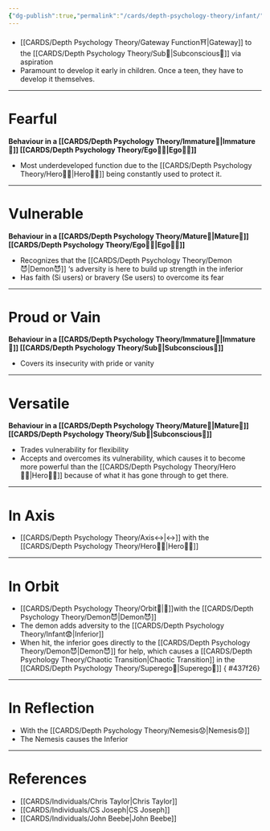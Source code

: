 ```yaml
---
{"dg-publish":true,"permalink":"/cards/depth-psychology-theory/infant/","created":"2022-12-31T18:08:42.192+01:00","updated":"2023-05-24T14:01:44.742+02:00"}
---
```



- [[CARDS/Depth Psychology Theory/Gateway Function⛩️\|Gateway]] to the [[CARDS/Depth Psychology Theory/Sub🤸\|Subconscious🤸]] via aspiration 
- Paramount to develop it early in children. Once a teen, they have to develop it themselves. 
---
# Fearful
**Behaviour in a [[CARDS/Depth Psychology Theory/Immature🐇\|Immature🐇]] [[CARDS/Depth Psychology Theory/Ego🙋‍♂️\|Ego🙋‍♂️]]** 
- Most underdeveloped function due to the [[CARDS/Depth Psychology Theory/Hero🦸‍♂️\|Hero🦸‍♂️]] being constantly used to protect it. 
---
# Vulnerable 
**Behaviour in a [[CARDS/Depth Psychology Theory/Mature🐢\|Mature🐢]] [[CARDS/Depth Psychology Theory/Ego🙋‍♂️\|Ego🙋‍♂️]]** 
- Recognizes that the [[CARDS/Depth Psychology Theory/Demon😈\|Demon😈]] ‘s adversity is here to build up strength in the inferior 
- Has faith (Si users) or bravery (Se users) to overcome its fear  
---
# Proud or Vain 
**Behaviour in a [[CARDS/Depth Psychology Theory/Immature🐇\|Immature🐇]] [[CARDS/Depth Psychology Theory/Sub🤸\|Subconscious🤸]]** 
- Covers its insecurity with pride or vanity 
---
# Versatile 
**Behaviour in a [[CARDS/Depth Psychology Theory/Mature🐢\|Mature🐢]] [[CARDS/Depth Psychology Theory/Sub🤸\|Subconscious🤸]]** 
- Trades vulnerability for flexibility
- Accepts and overcomes its vulnerability, which causes it to become more powerful than the [[CARDS/Depth Psychology Theory/Hero🦸‍♂️\|Hero🦸‍♂️]] because of what it has gone through to get there. 
---
# In Axis 
- [[CARDS/Depth Psychology Theory/Axis↔️\|↔️]] with the [[CARDS/Depth Psychology Theory/Hero🦸‍♂️\|Hero🦸‍♂️]] 
---
# In Orbit 
- [[CARDS/Depth Psychology Theory/Orbit🔄\|💫]]with the [[CARDS/Depth Psychology Theory/Demon😈\|Demon😈]] 
- The demon adds adversity to the [[CARDS/Depth Psychology Theory/Infant😨\|Inferior]] 
- When hit, the inferior goes directly to the [[CARDS/Depth Psychology Theory/Demon😈\|Demon😈]] for help, which causes a [[CARDS/Depth Psychology Theory/Chaotic Transition\|Chaotic Transition]] in the [[CARDS/Depth Psychology Theory/Superego👹\|Superego👹]] 
{ #437f26}

---
# In Reflection 
- With the [[CARDS/Depth Psychology Theory/Nemesis😟\|Nemesis😟]] 
- The Nemesis causes the Inferior


---
# References 
- [[CARDS/Individuals/Chris Taylor\|Chris Taylor]]
- [[CARDS/Individuals/CS Joseph\|CS Joseph]] 
- [[CARDS/Individuals/John Beebe\|John Beebe]] 
